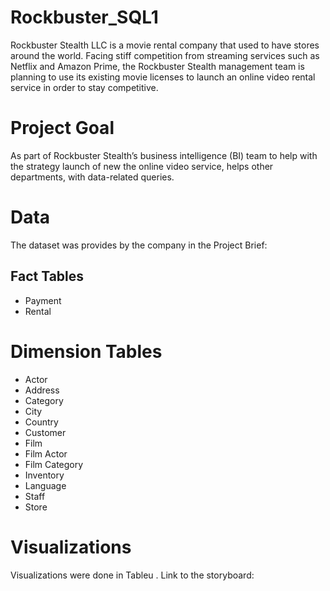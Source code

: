 # Rockbuster_SQL1
Rockbuster Stealth LLC is a movie rental company that used to have
stores around the world. Facing stiff competition from streaming services
such as Netflix and Amazon Prime, the Rockbuster Stealth management
team is planning to use its existing movie licenses to launch an online
video rental service in order to stay competitive.

# Project Goal
As part of Rockbuster Stealth’s business
intelligence (BI) team to help with the strategy launch of new the
online video service, helps other departments, with data-related
queries.

# Data 
The dataset was provides by the company  in the Project Brief:
## Fact Tables
- Payment
- Rental
# Dimension Tables
- Actor
- Address
- Category
- City
- Country
- Customer
- Film
- Film Actor
- Film Category
- Inventory
- Language
- Staff
- Store
  
# Visualizations
Visualizations were done in Tableu . Link to the storyboard: 
